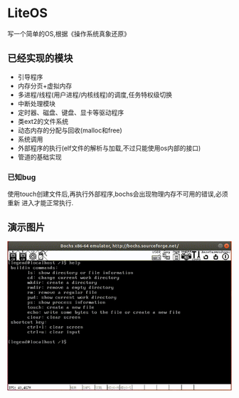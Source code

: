 # LiteOS
写一个简单的OS,根据《操作系统真象还原》
## 已经实现的模块

- 引导程序
- 内存分页+虚拟内存
- 多进程/线程(用户进程/内核线程)的调度,任务特权级切换
- 中断处理模块
- 定时器、磁盘、键盘、显卡等驱动程序
- 类ext2的文件系统
- 动态内存的分配与回收(malloc和free)
- 系统调用
- 外部程序的执行(elf文件的解析与加载,不过只能使用os内部的接口)
- 管道的基础实现

### 已知bug
使用touch创建文件后,再执行外部程序,bochs会出现物理内存不可用的错误,必须重新
进入才能正常执行.

## 演示图片
![演示](https://github.com/Xchuanshuo/LiteOS/blob/master/resource/out.gif)